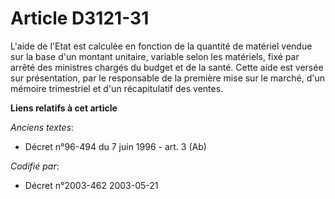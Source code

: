 # Article D3121-31

L'aide de l'Etat est calculée en fonction de la quantité de matériel vendue sur la base d'un montant unitaire, variable selon
les matériels, fixé par arrêté des ministres chargés du budget et de la santé. Cette aide est versée sur présentation, par le
responsable de la première mise sur le marché, d'un mémoire trimestriel et d'un récapitulatif des ventes.

**Liens relatifs à cet article**

_Anciens textes_:

  - Décret n°96-494 du 7 juin 1996 - art. 3 (Ab)

_Codifié par_:

  - Décret n°2003-462 2003-05-21
